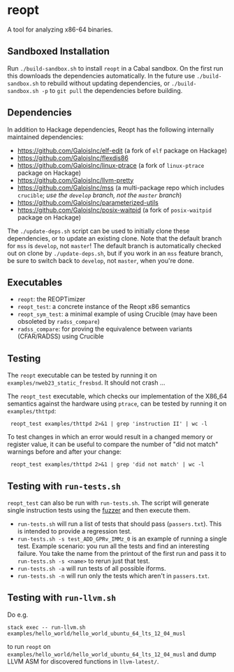 # reopt

A tool for analyzing x86-64 binaries.

## Sandboxed Installation

Run `./build-sandbox.sh` to install `reopt` in a Cabal sandbox. On the
first run this downloads the dependencies automatically. In the future
use `./build-sandbox.sh` to rebuild without updating dependencies, or
`./build-sandbox.sh -p` to `git pull` the dependencies before
building.

## Dependencies

In addition to Hackage dependencies, Reopt has the following internally maintained dependencies:

- https://github.com/GaloisInc/elf-edit (a fork of `elf` package on Hackage)
- https://github.com/GaloisInc/flexdis86
- https://github.com/GaloisInc/linux-ptrace (a fork of `linux-ptrace` package on Hackage)
- https://github.com/GaloisInc/llvm-pretty
- https://github.com/GaloisInc/mss (a multi-package repo which includes `crucible`; *use the `develop` branch, not the `master` branch*)
- https://github.com/GaloisInc/parameterized-utils
- https://github.com/GaloisInc/posix-waitpid (a fork of `posix-waitpid` package on Hackage)

The `./update-deps.sh` script can be used to initially clone these dependencies, or to update an existing clone. Note that the default branch for `mss` is `develop`, not `master`! The default branch is automatically checked out on clone by `./update-deps.sh`, but if you work in an `mss` feature branch, be sure to switch back to `develop`, not `master`, when you're done.

## Executables

- `reopt`: the REOPTimizer
- `reopt_test`: a concrete instance of the Reopt x86 semantics
- `reopt_sym_test`: a minimal example of using Crucible (may have been obsoleted by `radss_compare`)
- `radss_compare`: for proving the equivalence between variants (CFAR/RADSS) using Crucible

## Testing

The `reopt` executable can be tested by running it on
`examples/nweb23_static_fresbsd`. It should not crash ...

The `reopt_test` executable, which checks our implementation of the
X86_64 semantics against the hardware using `ptrace`, can be tested by
running it on `examples/thttpd`:

```
 reopt_test examples/thttpd 2>&1 | grep 'instruction II' | wc -l
```

To test changes in which an error would result in a changed memory or
register value, it can be useful to compare the number of "did not
match" warnings before and after your change:

```
 reopt_test examples/thttpd 2>&1 | grep 'did not match' | wc -l
```

## Testing with `run-tests.sh`

`reopt_test` can also be run with `run-tests.sh`. The script will generate single
instruction tests using the [fuzzer](https://github.com/GaloisInc/fuzz64) and then
execute them.

- `run-tests.sh` will run a list of tests that should pass (`passers.txt`). This is intended to provide a regression test.
- `run-tests.sh -s test_ADD_GPRv_IMMz_0` is an example of running a single test. Example scenario: you run all the tests and find an interesting failure. You take the name from the printout of the first run and pass it to `run-tests.sh -s <name>` to rerun just that test.
- `run-tests.sh -a` will run tests of all possible iforms.
- `run-tests.sh -n` will run only the tests which aren't in `passers.txt`.

## Testing with `run-llvm.sh`

Do e.g.

    stack exec -- run-llvm.sh examples/hello_world/hello_world_ubuntu_64_lts_12_04_musl

to run `reopt` on
`examples/hello_world/hello_world_ubuntu_64_lts_12_04_musl` and dump
LLVM ASM for discovered functions in `llvm-latest/`.
